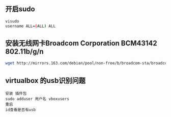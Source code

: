 ## 开启sudo
```bash
visudo
username ALL=(ALL) ALL  
```
## 安装无线网卡Broadcom Corporation BCM43142 802.11b/g/n
```bash
wget http://mirrors.163.com/debian/pool/non-free/b/broadcom-sta/broadcom-sta-dkms_6.30.223.248-3_all.deb
```
## virtualbox 的usb识别问题
```
安装 插件包
sudo adduser 用户名 vboxusers
重启
id查看是否有usb
```
